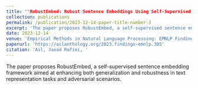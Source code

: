 ```yaml
---
title: ""RobustEmbed: Robust Sentence Embeddings Using Self-Supervised Contrastive Pre-Training"
collection: publications
permalink: /publication/2023-12-14-paper-title-number-3
excerpt: 'The paper proposes RobustEmbed, a self-supervised sentence embedding framework aimed at enhancing both generalization and robustness in text representation tasks and adversarial scenarios. '
date: 2023-12-14
venue: 'Empirical Methods in Natural Language Processing: EMNLP Findings'
paperurl: 'https://aclanthology.org/2023.findings-emnlp.305'
citation: 'Asl, Javad Rafiei, '
---
```


The paper proposes RobustEmbed, a self-supervised sentence embedding framework aimed at enhancing both generalization and robustness in text representation tasks and adversarial scenarios.
